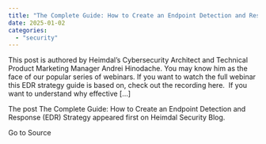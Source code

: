```yaml
---
title: "The Complete Guide: How to Create an Endpoint Detection and Response (EDR) Strategy"
date: 2025-01-02
categories: 
  - "security"
---
```


This post is authored by Heimdal’s Cybersecurity Architect and Technical Product Marketing Manager Andrei Hinodache. You may know him as the face of our popular series of webinars. If you want to watch the full webinar this EDR strategy guide is based on, check out the recording here.  If you want to understand why effective \[…\]

The post The Complete Guide: How to Create an Endpoint Detection and Response (EDR) Strategy appeared first on Heimdal Security Blog.

Go to Source
